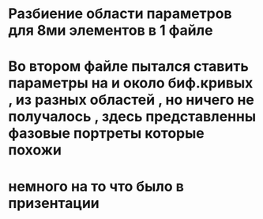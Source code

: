 # Разбиение области параметров для 8ми элементов в 1 файле 
# Во втором файле пытался ставить параметры на и около биф.кривых , из разных областей , но ничего не получалось , здесь представленны фазовые портреты которые похожи
# немного на то что было в призентации 
